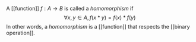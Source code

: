 A [[function]] $f: A \rightarrow B$ is called a _homomorphism_ if $$\forall x,y \in A, f(x * y) = f(x) * f(y)$$
In other words, a _homomorphism_ is a [[function]] that respects the [[binary operation]].

